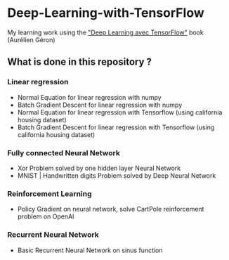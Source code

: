 # Deep-Learning-with-TensorFlow
My learning work using the ["Deep Learning avec TensorFlow"](https://www.dunod.com/sciences-techniques/deep-learning-avec-tensorflow-mise-en-oeuvre-et-cas-concrets) book (Aurélien Géron)

## What is done in this repository ?

### Linear regression

- Normal Equation for linear regression with numpy
- Batch Gradient Descent for linear regression with numpy
- Normal Equation for linear regression with Tensorflow (using california housing dataset)
- Batch Gradient Descent for linear regression with Tensorflow (using california housing dataset)

### Fully connected Neural Network

- Xor Problem solved by one hidden layer Neural Network
- MNIST | Handwritten digits Problem solved by Deep Neural Network

### Reinforcement Learning

- Policy Gradient on neural network, solve CartPole reinforcement problem on OpenAI

### Recurrent Neural Network

- Basic Recurrent Neural Network on sinus function